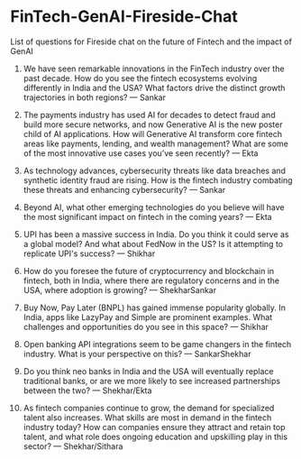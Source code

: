 # FinTech-GenAI-Fireside-Chat
List of questions for Fireside chat on the future of Fintech and the impact of GenAI


1. We have seen remarkable innovations in the FinTech industry over the past decade. How do you see the fintech ecosystems evolving differently in India and the USA? What factors drive the distinct growth trajectories in both regions? — Sankar

2. The payments industry has used AI for decades to detect fraud and build more secure networks, and now Generative AI is the new poster child of AI applications. How will Generative AI transform core fintech areas like payments, lending, and wealth management? What are some of the most innovative use cases you’ve seen recently? — Ekta

3. As technology advances, cybersecurity threats like data breaches and synthetic identity fraud are rising. How is the fintech industry combating these threats and enhancing cybersecurity? — Sankar

4. Beyond AI, what other emerging technologies do you believe will have the most significant impact on fintech in the coming years? — Ekta

5. UPI has been a massive success in India. Do you think it could serve as a global model? And what about FedNow in the US? Is it attempting to replicate UPI's success? — Shikhar

6. How do you foresee the future of cryptocurrency and blockchain in fintech, both in India, where there are regulatory concerns and in the USA, where adoption is growing? — ShekharSankar

7. Buy Now, Pay Later (BNPL) has gained immense popularity globally. In India, apps like LazyPay and Simple are prominent examples. What challenges and opportunities do you see in this space? — Shikhar

8. Open banking API integrations seem to be game changers in the fintech industry. What is your perspective on this? — SankarShekhar

9. Do you think neo banks in India and the USA will eventually replace traditional banks, or are we more likely to see increased partnerships between the two? — Shekhar/Ekta

10. As fintech companies continue to grow, the demand for specialized talent also increases. What skills are most in demand in the fintech industry today? How can companies ensure they attract and retain top talent, and what role does ongoing education and upskilling play in this sector? — Shekhar/Sithara


